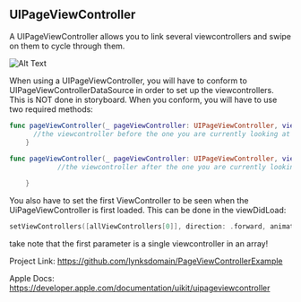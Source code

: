 ## UIPageViewController

A UIPageViewController allows you to link several viewcontrollers and swipe on them to cycle through them. 

![Alt Text](https://media.giphy.com/media/836BQXnHcfYLxMNSwH/giphy.gif)



When using a UIPageViewController, you will have to conform to UIPageViewControllerDataSource in order to set up the viewcontrollers. This is NOT done in storyboard. When you conform,  you will have to use two required methods:


```swift
func pageViewController(_ pageViewController: UIPageViewController, viewControllerBefore viewController: UIViewController) -> UIViewController? {
      //the viewcontroller before the one you are currently looking at
    }
    
func pageViewController(_ pageViewController: UIPageViewController, viewControllerAfter viewController: UIViewController) -> UIViewController? {
            //the viewcontroller after the one you are currently looking at

    }
```


You also have to set the first ViewController to be seen when the UiPageViewController is first loaded. This can be done in the viewDidLoad:

```swift
setViewControllers([allViewControllers[0]], direction: .forward, animated: true, completion: nil)

```

take note that the first parameter is a single viewcontroller in an array!



Project Link:
https://github.com/lynksdomain/PageViewControllerExample

Apple Docs:
https://developer.apple.com/documentation/uikit/uipageviewcontroller
